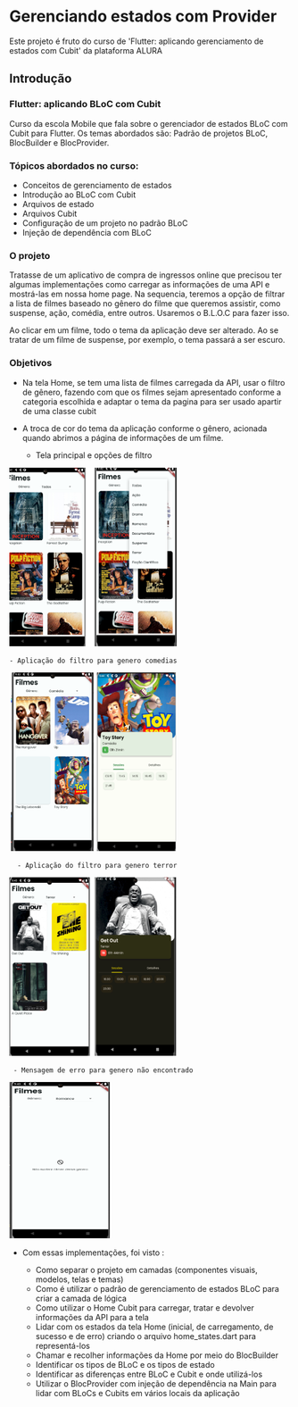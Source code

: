 # Gerenciando estados com Provider
Este projeto é fruto do curso de 'Flutter: aplicando gerenciamento de estados com Cubit' da plataforma ALURA

## Introdução

### Flutter: aplicando BLoC com Cubit
 
  Curso da escola Mobile que fala sobre o gerenciador de estados BLoC com Cubit para Flutter. Os temas abordados são: Padrão de projetos BLoC, BlocBuilder e BlocProvider. 

### Tópicos abordados no curso:

- Conceitos de gerenciamento de estados
- Introdução ao BLoC com Cubit
- Arquivos de estado
- Arquivos Cubit
- Configuração de um projeto no padrão BLoC
- Injeção de dependência com BLoC

### O projeto

Tratasse de um aplicativo de compra de ingressos online que precisou ter algumas implementações como carregar as informações de uma API e mostrá-las em nossa home page. Na sequencia, teremos a opção de filtrar a lista de filmes baseado no gênero do filme que queremos assistir, como suspense, ação, comédia, entre outros. Usaremos o B.L.O.C para fazer isso.

Ao clicar em um filme, todo o tema da aplicação deve ser alterado. Ao se tratar de um filme de suspense, por exemplo, o tema passará a ser escuro.


### Objetivos
   
  
  - Na tela Home, se tem uma lista de filmes carregada da API, usar o filtro de gênero, fazendo com que os filmes sejam apresentado conforme a categoria escolhida e adaptar o tema da pagina para ser usado apartir de uma classe cubit
  
  - A troca de cor do tema da aplicação conforme o gênero, acionada quando abrimos a página de informações de um filme.

    - Tela principal e opções de filtro

  <img src="info/principal_filtro.png" alt="telas" width="300" height="320">

    - Aplicação do filtro para genero comedias

  <img src="info/filtro_comedia.png" alt="telas" width="300" height="320">

      - Aplicação do filtro para genero terror

  <img src="info/filtro terror.png" alt="telas" width="300" height="320">

     - Mensagem de erro para genero não encontrado
     
  <img src="info/filtro_nao_encontrado.png" alt="telas" width="180" height="280">

 - Com essas implementações, foi visto :

    - Como separar o projeto em camadas (componentes visuais, modelos, telas e temas)
    - Como é utilizar o padrão de gerenciamento de estados BLoC para criar a camada de lógica
    - Como utilizar o Home Cubit para carregar, tratar e devolver informações da API para a tela
    - Lidar com os estados da tela Home (inicial, de carregamento, de sucesso e de erro) 
        criando o arquivo home_states.dart para representá-los
    - Chamar e recolher informações da Home por meio do BlocBuilder
    - Identificar os tipos de BLoC e os tipos de estado
    - Identificar as diferenças entre BLoC e Cubit e onde utilizá-los
    - Utilizar o BlocProvider com injeção de dependência na Main para lidar com BLoCs e Cubits em vários locais da aplicação


   
